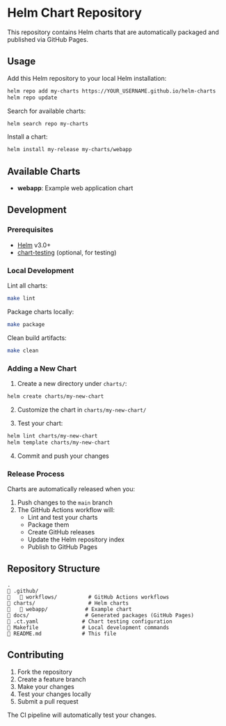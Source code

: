 # Helm Chart Repository

This repository contains Helm charts that are automatically packaged and published via GitHub Pages.

## Usage

Add this Helm repository to your local Helm installation:

```bash
helm repo add my-charts https://YOUR_USERNAME.github.io/helm-charts
helm repo update
```

Search for available charts:

```bash
helm search repo my-charts
```

Install a chart:

```bash
helm install my-release my-charts/webapp
```

## Available Charts

- **webapp**: Example web application chart

## Development

### Prerequisites

- [Helm](https://helm.sh/docs/intro/install/) v3.0+
- [chart-testing](https://github.com/helm/chart-testing) (optional, for testing)

### Local Development

Lint all charts:
```bash
make lint
```

Package charts locally:
```bash
make package
```

Clean build artifacts:
```bash
make clean
```

### Adding a New Chart

1. Create a new directory under `charts/`:
```bash
helm create charts/my-new-chart
```

2. Customize the chart in `charts/my-new-chart/`

3. Test your chart:
```bash
helm lint charts/my-new-chart
helm template charts/my-new-chart
```

4. Commit and push your changes

### Release Process

Charts are automatically released when you:

1. Push changes to the `main` branch
2. The GitHub Actions workflow will:
   - Lint and test your charts
   - Package them
   - Create GitHub releases
   - Update the Helm repository index
   - Publish to GitHub Pages

## Repository Structure

```
.
   .github/
      workflows/          # GitHub Actions workflows
   charts/                 # Helm charts
      webapp/            # Example chart
   docs/                  # Generated packages (GitHub Pages)
   .ct.yaml              # Chart testing configuration
   Makefile              # Local development commands
   README.md             # This file
```

## Contributing

1. Fork the repository
2. Create a feature branch
3. Make your changes
4. Test your changes locally
5. Submit a pull request

The CI pipeline will automatically test your changes.